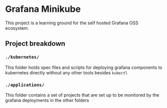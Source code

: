 # Grafana Minikube

This project is a learning ground for the self hosted Grafana OSS ecosystem.

## Project breakdown

### `./kubernetes/`
This folder holds spec files and scripts for deploying grafana components to kubernetes directly without any other tools besides `kubectl`

### `./applications/`
This folder contains a set of projects that are set up to be monitored by the grafana deployments in the other folders
